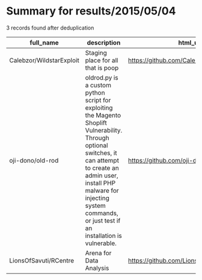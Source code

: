 
# Summary for results/2015/05/04
    
3 records found after deduplication

| full_name | description | html_url | matched_list | matched_count | pushed_at | size | stargazers_count | language | forks_count |
|--------------------------|-------------------------------------------------------------------------------------------------------------------------------------------------------------------------------------------------------------------------------------------------------------|---------------------------------------------|----------------|-----------------|---------------------------|--------|--------------------|------------|---------------|
| Calebzor/WildstarExploit | Staging place for all that is poop | https://github.com/Calebzor/WildstarExploit | ['exploit'] | 1 | 2015-05-04 20:18:04+00:00 | 168 | 0 | Lua | 0 |
| oji-dono/old-rod | oldrod.py is a custom python script for exploiting the Magento Shoplift Vulnerability. Through optional switches, it can attempt to create an admin user, install PHP malware for injecting system commands, or just test if an installation is vulnerable. | https://github.com/oji-dono/old-rod | ['exploit'] | 1 | 2015-05-04 03:43:47+00:00 | 140 | 3 | Python | 1 |
| LionsOfSavuti/RCentre | Arena for Data Analysis | https://github.com/LionsOfSavuti/RCentre | ['rce'] | 1 | 2015-05-04 19:40:27+00:00 | 116 | 0 | nan | 0 |
